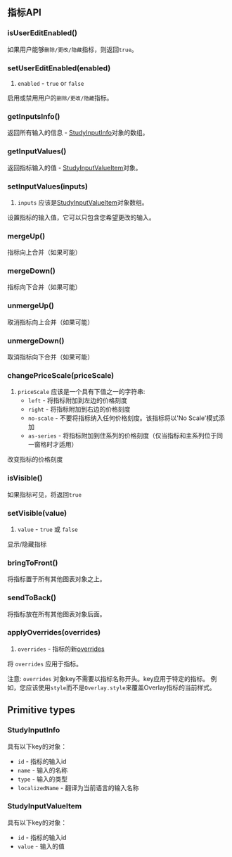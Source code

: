 ## 指标API

### isUserEditEnabled()

如果用户能够`删除/更改/隐藏`指标，则返回`true`。

### setUserEditEnabled(enabled)

1. `enabled` - `true` or `false`

启用或禁用用户的`删除/更改/隐藏`指标。

### getInputsInfo()

返回所有输入的信息 - [StudyInputInfo](#studyinputinfo)对象的数组。

### getInputValues()

返回指标输入的值 - [StudyInputValueItem](#studyinputvalueitem)对象。

### setInputValues(inputs)

1. `inputs` 应该是[StudyInputValueItem](#studyinputvalueitem)对象数组。

设置指标的输入值，它可以只包含您希望更改的输入。

### mergeUp()

指标向上合并（如果可能）

### mergeDown()

指标向下合并（如果可能）

### unmergeUp()

取消指标向上合并（如果可能）

### unmergeDown()

取消指标向下合并（如果可能）

### changePriceScale(priceScale)

1. `priceScale` 应该是一个具有下值之一的字符串:
    * `left` - 将指标附加到左边的价格刻度
    * `right` - 将指标附加到右边的价格刻度
    * `no-scale` - 不要将指标纳入任何价格刻度。该指标将以'No Scale'模式添加
    * `as-series` - 将指标附加到住系列的价格刻度（仅当指标和主系列位于同一窗格时才适用）

改变指标的价格刻度

### isVisible()

如果指标可见，将返回`true`

### setVisible(value)

1. `value` - `true` 或 `false`

显示/隐藏指标

### bringToFront()

将指标置于所有其他图表对象之上。

### sendToBack()

将指标放在所有其他图表对象后面。

### applyOverrides(overrides)

1. `overrides` - 指标的新[overrides](Studies-Overrides.md)

将 `overrides` 应用于指标。

注意: `overrides` 对象key不需要以指标名称开头。key应用于特定的指标。
例如，您应该使用`style`而不是`Overlay.style`来覆盖Overlay指标的当前样式。

## Primitive types

### StudyInputInfo

具有以下key的对象：

* `id` - 指标的输入id
* `name` - 输入的名称
* `type` - 输入的类型
* `localizedName` - 翻译为当前语言的输入名称

### StudyInputValueItem

具有以下key的对象：

* `id` - 指标的输入id
* `value` - 输入的值
